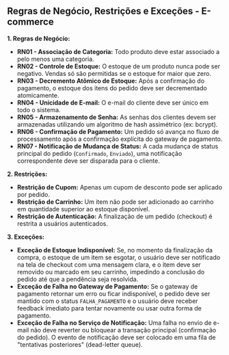 ## Regras de Negócio, Restrições e Exceções - E-commerce

**1. Regras de Negócio:**

* **RN01 - Associação de Categoria:** Todo produto deve estar associado a pelo menos uma categoria.
* **RN02 - Controle de Estoque:** O estoque de um produto nunca pode ser negativo. Vendas só são permitidas se o estoque for maior que zero.
* **RN03 - Decremento Atômico de Estoque:** Após a confirmação do pagamento, o estoque dos itens do pedido deve ser decrementado atomicamente.
* **RN04 - Unicidade de E-mail:** O e-mail do cliente deve ser único em todo o sistema.
* **RN05 - Armazenamento de Senha:** As senhas dos clientes devem ser armazenadas utilizando um algoritmo de hash assimétrico (ex: bcrypt).
* **RN06 - Confirmação de Pagamento:** Um pedido só avança no fluxo de processamento após a confirmação explícita do gateway de pagamento.
* **RN07 - Notificação de Mudança de Status:** A cada mudança de status principal do pedido (`Confirmado`, `Enviado`), uma notificação correspondente deve ser disparada para o cliente.


**2. Restrições:**

* **Restrição de Cupom:** Apenas um cupom de desconto pode ser aplicado por pedido.
* **Restrição de Carrinho:** Um item não pode ser adicionado ao carrinho em quantidade superior ao estoque disponível.
* **Restrição de Autenticação:** A finalização de um pedido (checkout) é restrita a usuários autenticados.


**3. Exceções:**

* **Exceção de Estoque Indisponível:** Se, no momento da finalização da compra, o estoque de um item se esgotar, o usuário deve ser notificado na tela de checkout com uma mensagem clara, e o item deve ser removido ou marcado em seu carrinho, impedindo a conclusão do pedido até que a pendência seja resolvida.
* **Exceção de Falha no Gateway de Pagamento:** Se o gateway de pagamento retornar um erro ou ficar indisponível, o pedido deve ser mantido com o status `FALHA_PAGAMENTO` e o usuário deve receber feedback imediato para tentar novamente ou usar outra forma de pagamento.
* **Exceção de Falha no Serviço de Notificação:** Uma falha no envio de e-mail não deve reverter ou bloquear a transação principal (confirmação do pedido). O evento de notificação deve ser colocado em uma fila de "tentativas posteriores" (dead-letter queue).

